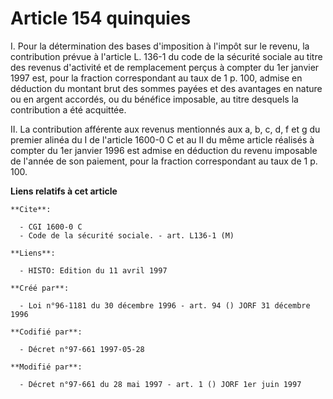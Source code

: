 # Article 154 quinquies

I. Pour la détermination des bases d'imposition à l'impôt sur le revenu, la contribution prévue à l'article L. 136-1 du code
de la sécurité sociale au titre des revenus d'activité et de remplacement perçus à compter du 1er janvier 1997 est, pour la
fraction correspondant au taux de 1 p. 100, admise en déduction du montant brut des sommes payées et des avantages en nature
ou en argent accordés, ou du bénéfice imposable, au titre desquels la contribution a été acquittée.

II. La contribution afférente aux revenus mentionnés aux a, b, c, d, f et g du premier alinéa du I de l'article 1600-0 C  et
au II du même article réalisés à compter du 1er janvier 1996 est admise en déduction du revenu imposable de l'année de son
paiement, pour la fraction correspondant au taux de 1 p. 100.

**Liens relatifs à cet article**

	**Cite**:

	  - CGI 1600-0 C
	  - Code de la sécurité sociale. - art. L136-1 (M)

	**Liens**:

	  - HISTO: Edition du 11 avril 1997

	**Créé par**:

	  - Loi n°96-1181 du 30 décembre 1996 - art. 94 () JORF 31 décembre 1996

	**Codifié par**:

	  - Décret n°97-661 1997-05-28

	**Modifié par**:

	  - Décret n°97-661 du 28 mai 1997 - art. 1 () JORF 1er juin 1997
